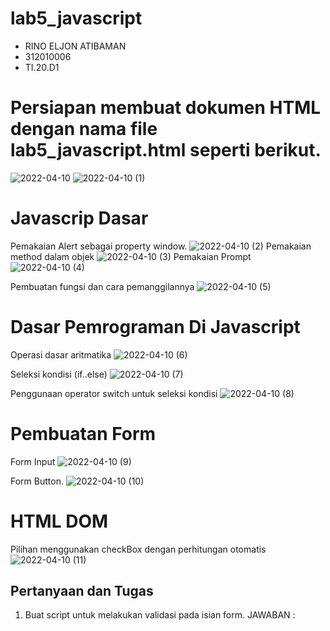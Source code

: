 # lab5_javascript
- RINO ELJON ATIBAMAN
- 312010006 
- TI.20.D1

# Persiapan membuat dokumen HTML dengan nama file lab5_javascript.html seperti berikut.
![2022-04-10](https://user-images.githubusercontent.com/101688124/162590711-9e4f174e-f594-48e5-828f-2776f47c67f6.png)
![2022-04-10 (1)](https://user-images.githubusercontent.com/101688124/162590915-a17f0d9d-7fe9-47e7-9130-65f4bc0ec8d5.png)
# Javascrip Dasar
Pemakaian Alert sebagai property window.
![2022-04-10 (2)](https://user-images.githubusercontent.com/101688124/162598436-b797fa7a-c772-4a37-be66-063e33131e0f.png)
Pemakaian method dalam objek
![2022-04-10 (3)](https://user-images.githubusercontent.com/101688124/162598447-5e4b29c7-fd80-4876-adf2-22039949915b.png)
Pemakaian Prompt
![2022-04-10 (4)](https://user-images.githubusercontent.com/101688124/162598868-3367b594-139e-45f2-b828-57d2c68be37b.png)

Pembuatan fungsi dan cara pemanggilannya
![2022-04-10 (5)](https://user-images.githubusercontent.com/101688124/162599051-7af1687b-780f-4264-b0fe-987b1801fb0b.png)

# Dasar Pemrograman Di Javascript
Operasi dasar aritmatika
![2022-04-10 (6)](https://user-images.githubusercontent.com/101688124/162599362-a5175b0b-72c9-4e8d-925f-04ffcc3684ea.png)

Seleksi kondisi (if..else)
![2022-04-10 (7)](https://user-images.githubusercontent.com/101688124/162599566-f422b825-5169-4d14-83fa-cf7a540b20ec.png)

Penggunaan operator switch untuk seleksi kondisi
![2022-04-10 (8)](https://user-images.githubusercontent.com/101688124/162600007-cf296e5a-a054-42ed-8629-d15f456bb0ba.png)

# Pembuatan Form
Form Input
![2022-04-10 (9)](https://user-images.githubusercontent.com/101688124/162600292-47ed3549-2ced-46c1-a5ec-d2e580a04c30.png)

Form Button.
![2022-04-10 (10)](https://user-images.githubusercontent.com/101688124/162600607-cb536901-8479-46e9-ae54-5a13f762c760.png)

# HTML DOM
Pilihan menggunakan checkBox dengan perhitungan otomatis
![2022-04-10 (11)](https://user-images.githubusercontent.com/101688124/162600947-47715c12-f110-4487-b163-f3bda0b7f31a.png)


## Pertanyaan dan Tugas
1. Buat script untuk melakukan validasi pada isian form.
JAWABAN :






